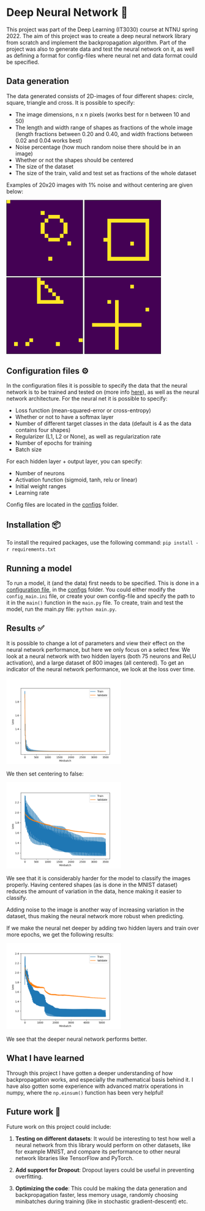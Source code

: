 # Deep Neural Network 🧠

This project was part of the Deep Learning (IT3030) course at NTNU spring 2022. The aim of this project was to create a deep neural network library from scratch and implement the backpropagation algorithm. Part of the project was also to generate data and test the neural network on it, as well as defining a format for config-files where neural net and data format could be specified.

## Data generation

The data generated consists of 2D-images of four different shapes: circle, square, triangle and cross. It is possible to specify:

- The image dimensions, n x n pixels (works best for n between 10 and 50)
- The length and width range of shapes as fractions of the whole image (length fractions between 0.20 and 0.40, and width fractions between 0.02 and 0.04 works best)
- Noise percentage (how much random noise there should be in an image)
- Whether or not the shapes should be centered
- The size of the dataset
- The size of the train, valid and test set as fractions of the whole dataset

Examples of 20x20 images with 1% noise and without centering are given below:

<img src="images/circle20.png" alt="drawing" width="200"/> <img src="images/square20.png" alt="drawing" width="200"/>
<img src="images/triangle20.png" alt="drawing" width="200"/> <img src="images/cross20.png" alt="drawing" width="200"/>

## Configuration files ⚙️

In the configuration files it is possible to specify the data that the neural network is to be trained and tested on (more info [here](#data-generation)), as well as the neural network architecture. For the neural net it is possible to specify:

- Loss function (mean-squared-error or cross-entropy)
- Whether or not to have a softmax layer
- Number of different target classes in the data (default is 4 as the data contains four shapes)
- Regularizer (L1, L2 or None), as well as regularization rate
- Number of epochs for training
- Batch size

For each hidden layer + output layer, you can specify:

- Number of neurons
- Activation function (sigmoid, tanh, relu or linear)
- Initial weight ranges
- Learning rate

Config files are located in the [configs](/configs/) folder.

## Installation 📦

To install the required packages, use the following command: `pip install -r requirements.txt`

## Running a model

To run a model, it (and the data) first needs to be specified. This is done in a [configuration file](#configuration-files), in the [configs](/configs/) folder. You could either modify the `config_main.ini` file, or create your own config-file and specify the path to it in the `main()` function in the `main.py` file. To create, train and test the model, run the main.py file: `python main.py`.

## Results ✅

It is possible to change a lot of parameters and view their effect on the neural network performance, but here we only focus on a select few. We look at a neural network with two hidden layers (both 75 neurons and ReLU activation), and a large dataset of 800 images (all centered). To get an indicator of the neural network performance, we look at the loss over time.

<img src="images/two_hidden_large_data_centring.png" alt="drawing" width="300"/>

We then set centering to false:

<img src="images/two_hidden_large_data_no_centring.png" alt="drawing" width="300"/>

We see that it is considerably harder for the model to classify the images properly. Having centered shapes (as is done in the MNIST dataset) reduces the amount of variation in the data, hence making it easier to classify.

Adding noise to the image is another way of increasing variation in the dataset, thus making the neural network more robust when predicting.

If we make the neural net deeper by adding two hidden layers and train over more epochs, we get the following results:

<img src="images/four_hidden_large_data_no_centering.png" alt="drawing" width="300"/>

We see that the deeper neural network performs better.

## What I have learned

Through this project I have gotten a deeper understanding of how backpropagation works, and especially the mathematical basis behind it. I have also gotten some experience with advanced matrix operations in numpy, where the `np.einsum()` function has been very helpful!

## Future work 🚀

Future work on this project could include:

1. **Testing on different datasets**: It would be interesting to test how well a neural network from this library would perform on other datasets, like for example MNIST, and compare its performance to other neural network libraries like TensorFlow and PyTorch.

2. **Add support for Dropout**: Dropout layers could be useful in preventing overfitting.

3. **Optimizing the code**: This could be making the data generation and backpropagation faster, less memory usage, randomly choosing minibatches during training (like in stochastic gradient-descent) etc.
